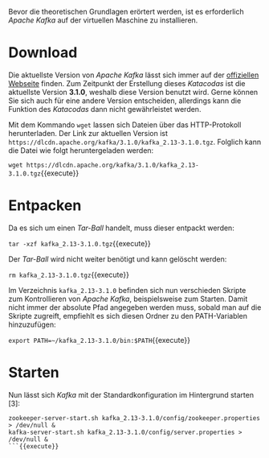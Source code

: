 Bevor die theoretischen Grundlagen erörtert werden, ist es erforderlich _Apache Kafka_ auf der virtuellen Maschine zu installieren.

# Download

Die aktuellste Version von _Apache Kafka_ lässt sich immer auf der [offiziellen Webseite](https://kafka.apache.org/downloads) finden. Zum Zeitpunkt der Erstellung dieses _Katacodas_ ist die aktuellste Version **3.1.0**, weshalb diese Version benutzt wird. Gerne können Sie sich auch für eine andere Version entscheiden, allerdings kann die Funktion des _Katacodas_ dann nicht gewährleistet werden.

Mit dem Kommando `wget` lassen sich Dateien über das HTTP-Protokoll herunterladen. Der Link zur aktuellen Version ist `https://dlcdn.apache.org/kafka/3.1.0/kafka_2.13-3.1.0.tgz`. Folglich kann die Datei wie folgt heruntergeladen werden:

`wget https://dlcdn.apache.org/kafka/3.1.0/kafka_2.13-3.1.0.tgz`{{execute}}

# Entpacken

Da es sich um einen _Tar-Ball_ handelt, muss dieser entpackt werden:

`tar -xzf kafka_2.13-3.1.0.tgz`{{execute}}

Der _Tar-Ball_ wird nicht weiter benötigt und kann gelöscht werden:

`rm kafka_2.13-3.1.0.tgz`{{execute}}

Im Verzeichnis `kafka_2.13-3.1.0` befinden sich nun verschieden Skripte zum Kontrollieren von _Apache Kafka_, beispielsweise zum Starten. Damit nicht immer der absolute Pfad angegeben werden muss, sobald man auf die Skripte zugreift, empfiehlt es sich diesen Ordner zu den PATH-Variablen hinzuzufügen:

`export PATH=~/kafka_2.13-3.1.0/bin:$PATH`{{execute}}

# Starten

Nun lässt sich _Kafka_ mit der Standardkonfiguration im Hintergrund starten [3]:

```
zookeeper-server-start.sh kafka_2.13-3.1.0/config/zookeeper.properties > /dev/null &
kafka-server-start.sh kafka_2.13-3.1.0/config/server.properties > /dev/null &
```{{execute}}
